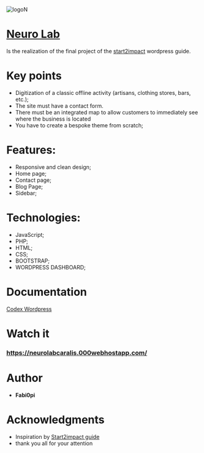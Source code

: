 ![logoN](https://user-images.githubusercontent.com/75267018/119357693-2539ba80-bca8-11eb-8ae0-d6380d7b3f45.png)
# [Neuro Lab](https://neurolabcaralis.000webhostapp.com/)
  Is the realization of the final project of the [start2impact](https://www.start2impact.it/) wordpress guide.
  
# Key points
  - Digitization of a classic offline activity (artisans, clothing stores, bars, etc.);
  - The site must have a contact form.
  - There must be an integrated map to allow customers to immediately see where the business is located
  - You have to create a bespoke theme from scratch;
  
# Features:
 - Responsive and clean design;
 - Home page;
 - Contact page;
 - Blog Page;
 - Sidebar;
  
# Technologies:
 - JavaScript;
 - PHP;
 - HTML;
 - CSS;
 - BOOTSTRAP;
 - WORDPRESS DASHBOARD;
 
 # Documentation
 [Codex Wordpress](https://codex.wordpress.org/Main_Page)
 
 # Watch it
  ### https://neurolabcaralis.000webhostapp.com/

# Author
  * **Fabi0pi**

# Acknowledgments
  * Inspiration by [Start2impact guide](http://start2impact.it/)
  * thank you all for your attention
   






